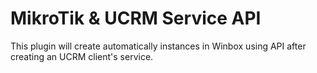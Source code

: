 # MikroTik & UCRM Service API

This plugin will create automatically instances in Winbox using API after creating an UCRM client's service.

